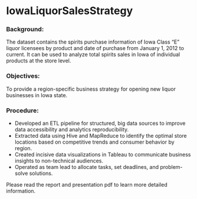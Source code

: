 # IowaLiquorSalesStrategy
### Background:   
The dataset contains the spirits purchase information of Iowa Class “E” liquor licensees by product and date of purchase from January 1, 2012 to current. It can be used to analyze total spirits sales in Iowa of individual products at the store level.   
  
### Objectives:   
To provide a region-specific business strategy for opening new liquor businesses in Iowa state.  

### Procedure:    
- Developed an ETL pipeline for structured, big data sources to improve data accessibility and analytics reproducibility.   
- Extracted data using Hive and MapReduce to identify the optimal store locations based on competitive trends and consumer
behavior by region.   
- Created incisive data visualizations in Tableau to communicate business insights to non-technical audiences.   
- Operated as team lead to allocate tasks, set deadlines, and problem-solve solutions.  
  
Please read the report and presentation pdf to learn more detailed information.
